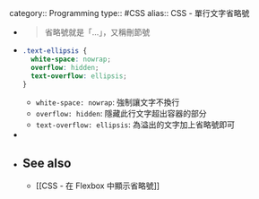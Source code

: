 category:: Programming
type:: #CSS
alias:: CSS - 單行文字省略號

- > 省略號就是「…」，又稱刪節號
- ```css
  .text-ellipsis {
    white-space: nowrap;
    overflow: hidden;
    text-overflow: ellipsis;
  }
  ```
	- `white-space: nowrap`: 強制讓文字不換行
	- `overflow: hidden`: 隱藏此行文字超出容器的部分
	- `text-overflow: ellipsis`: 為溢出的文字加上省略號即可
-
- ## See also
	- [[CSS - 在 Flexbox 中顯示省略號]]